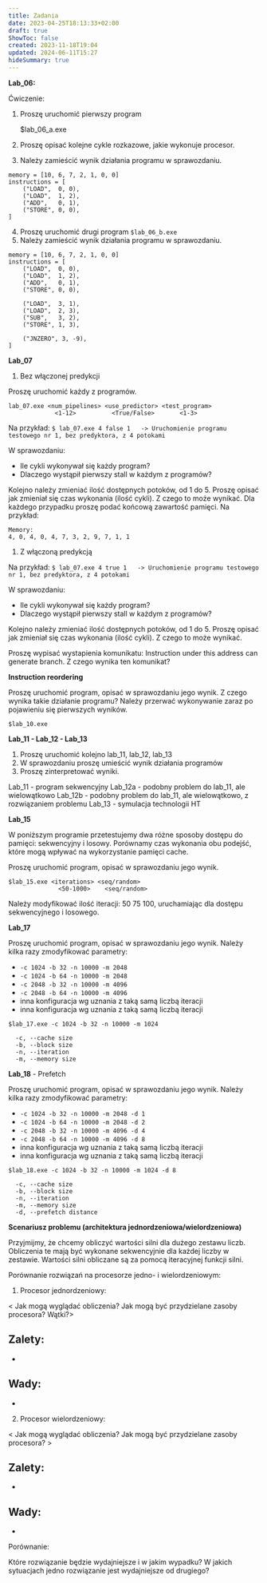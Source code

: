 ```yaml
---
title: Zadania
date: 2023-04-25T18:13:33+02:00
draft: true
ShowToc: false
created: 2023-11-18T19:04
updated: 2024-06-11T15:27
hideSummary: true
---
```



**Lab_06:**


Ćwiczenie:
1. Proszę uruchomić pierwszy program

	$lab_06_a.exe

1. Proszę opisać kolejne cykle rozkazowe, jakie wykonuje procesor.
2. Należy zamieścić wynik działania programu w sprawozdaniu.

```
memory = [10, 6, 7, 2, 1, 0, 0]
instructions = [
    ("LOAD",  0, 0),
    ("LOAD",  1, 2),
    ("ADD",   0, 1),
    ("STORE", 0, 0),
]
```

4. Proszę uruchomić drugi program
```$lab_06_b.exe```
5. Należy zamieścić wynik działania programu w sprawozdaniu.

```
memory = [10, 6, 7, 2, 1, 0, 0]
instructions = [
    ("LOAD",  0, 0),
    ("LOAD",  1, 2),
    ("ADD",   0, 1),
    ("STORE", 0, 0),

    ("LOAD",  3, 1),
    ("LOAD",  2, 3),
    ("SUB",   3, 2),
    ("STORE", 1, 3),

    ("JNZERO", 3, -9),
]
```


**Lab_07**
1. Bez włączonej predykcji

Proszę uruchomić każdy z programów. 
```
lab_07.exe <num_pipelines> <use_predictor> <test_program>
             <1-12>          <True/False>       <1-3>
```

Na przykład:
```$ lab_07.exe 4 false 1   -> Uruchomienie programu testowego nr 1, bez predyktora, z 4 potokami```

W sprawozdaniu:

- Ile cykli wykonywał się każdy program? 
- Dlaczego wystąpił pierwszy stall w każdym z programów? 

Kolejno należy zmieniać ilość dostępnych potoków, od 1 do 5. Proszę opisać jak zmieniał się czas wykonania (ilość cykli). Z czego to może wynikać. 
Dla każdego przypadku proszę podać końcową zawartość pamięci. Na przykład:

```
Memory:
4, 0, 4, 0, 4, 7, 3, 2, 9, 7, 1, 1
```

1. Z włączoną predykcją


Na przykład:
```$ lab_07.exe 4 true 1   -> Uruchomienie programu testowego nr 1, bez predyktora, z 4 potokami```

W sprawozdaniu:

- Ile cykli wykonywał się każdy program?
- Dlaczego wystąpił pierwszy stall w każdym z programów?

Kolejno należy zmieniać ilość dostępnych potoków, od 1 do 5. Proszę opisać jak zmieniał się czas wykonania (ilość cykli). Z czego to może wynikać. 

Proszę wypisać wystapienia komunikatu: Instruction under this address can generate branch. Z czego wynika ten komunikat?


**Instruction reordering**

Proszę uruchomić program, opisać w sprawozdaniu jego wynik. Z czego wynika takie działanie programu? Należy przerwać wykonywanie zaraz po pojawieniu się pierwszych wyników.

```$lab_10.exe```


**Lab_11 - Lab_12 - Lab_13**

1. Proszę uruchomić kolejno lab_11, lab_12, lab_13
2. W sprawozdaniu proszę umieścić wynik działania programów
3. Proszę zinterpretować wyniki.

Lab_11  - program sekwencyjny
Lab_12a - podobny problem do lab_11, ale wielowątkowo
Lab_12b - podobny problem do lab_11, ale wielowątkowo, z rozwiązaniem problemu
Lab_13  - symulacja technologii HT

**Lab_15**

W poniższym programie przetestujemy dwa różne sposoby dostępu do pamięci: sekwencyjny i losowy. Porównamy czas wykonania obu podejść, które mogą wpływać na wykorzystanie pamięci cache.

Proszę uruchomić program, opisać w sprawozdaniu jego wynik.
```
$lab_15.exe <iterations> <seq/random>
              <50-1000>    <seq/random>
```

Należy modyfikować ilość iteracji: 50 75 100, uruchamiając dla dostępu sekwencyjnego i losowego.


**Lab_17**

Proszę uruchomić program, opisać w sprawozdaniu jego wynik. Należy kilka razy zmodyfikować parametry:

- ```-c 1024 -b 32 -n 10000 -m 2048```
- ```-c 1024 -b 64 -n 10000 -m 2048```
- ```-c 2048 -b 32 -n 10000 -m 4096```
- ```-c 2048 -b 64 -n 10000 -m 4096```
- inna konfiguracja wg uznania z taką samą liczbą iteracji
- inna konfiguracja wg uznania z taką samą liczbą iteracji

```
$lab_17.exe -c 1024 -b 32 -n 10000 -m 1024

  -c, --cache size
  -b, --block size
  -n, --iteration
  -m, --memory size
```


**Lab_18** - Prefetch


Proszę uruchomić program, opisać w sprawozdaniu jego wynik. Należy kilka razy zmodyfikować parametry:

- ```-c 1024 -b 32 -n 10000 -m 2048 -d 1```
- ```-c 1024 -b 64 -n 10000 -m 2048 -d 2```
- ```-c 2048 -b 32 -n 10000 -m 4096 -d 4```
- ```-c 2048 -b 64 -n 10000 -m 4096 -d 8```
- inna konfiguracja wg uznania z taką samą liczbą iteracji
- inna konfiguracja wg uznania z taką samą liczbą iteracji

```
$lab_18.exe -c 1024 -b 32 -n 10000 -m 1024 -d 8

  -c, --cache size
  -b, --block size
  -n, --iteration
  -m, --memory size
  -d, --prefetch distance
```


**Scenariusz problemu (architektura jednordzeniowa/wielordzeniowa)**

Przyjmijmy, że chcemy obliczyć wartości silni dla dużego zestawu liczb. Obliczenia te mają być wykonane sekwencyjnie dla każdej liczby w zestawie. Wartości silni obliczane są za pomocą iteracyjnej funkcji silni.

Porównanie rozwiązań na procesorze jedno- i wielordzeniowym:

1. Procesor jednordzeniowy:

< Jak mogą wyglądać obliczenia? Jak mogą być przydzielane zasoby procesora? Wątki?>

Zalety:
-
-

Wady:
- 
- 

2. Procesor wielordzeniowy:

< Jak mogą wyglądać obliczenia? Jak mogą być przydzielane zasoby procesora? >

Zalety:
- 
- 

Wady:
- 
- 

Porównanie:

Które rozwiązanie będzie wydajniejsze i w jakim wypadku? 
W jakich sytuacjach jedno rozwiązanie jest wydajniejsze od drugiego?
